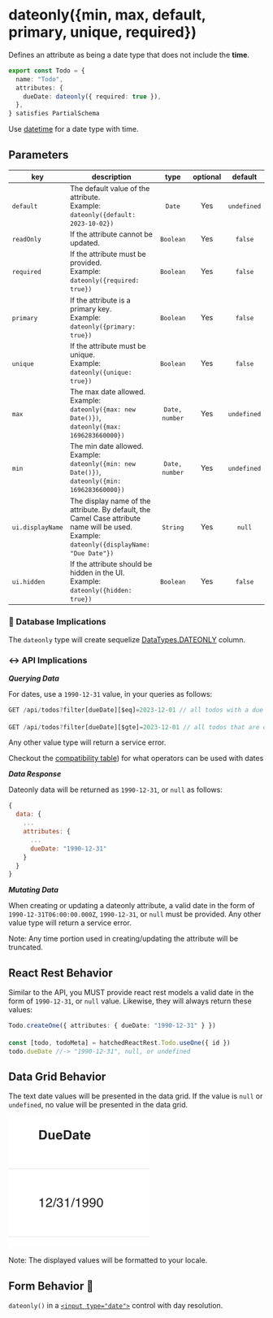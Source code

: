 # dateonly({min, max, default, primary, unique, required})

Defines an attribute as being a date type that does not include the **time**.

```ts
export const Todo = {
  name: "Todo",
  attributes: {
    dueDate: dateonly({ required: true }),
  },
} satisfies PartialSchema
```

Use [datetime](./datetime.md) for a date type with time.

## Parameters

| key              | description                                                                                                                                     |      type      | optional |   default   |
| ---------------- | ----------------------------------------------------------------------------------------------------------------------------------------------- | :------------: | :------: | :---------: |
| `default`        | The default value of the attribute. <br/> Example: `dateonly({default: 2023-10-02})`                                                            |     `Date`     |   Yes    | `undefined` |
| `readOnly`       | If the attribute cannot be updated.                                                                                                             |   `Boolean`    |   Yes    |   `false`   |
| `required`       | If the attribute must be provided. <br/> Example: `dateonly({required: true})`                                                                  |   `Boolean`    |   Yes    |   `false`   |
| `primary`        | If the attribute is a primary key. <br/> Example: `dateonly({primary: true})`                                                                   |   `Boolean`    |   Yes    |   `false`   |
| `unique`         | If the attribute must be unique. <br/> Example: `dateonly({unique: true})`                                                                      |   `Boolean`    |   Yes    |   `false`   |
| `max`            | The max date allowed. <br/> Example: `dateonly({max: new Date()})`, `dateonly({max: 1696283660000})`                                            | `Date, number` |   Yes    | `undefined` |
| `min`            | The min date allowed. <br/> Example: `dateonly({min: new Date()})`, `dateonly({min: 1696283660000})`                                            | `Date, number` |   Yes    | `undefined` |
| `ui.displayName` | The display name of the attribute. By default, the Camel Case attribute name will be used. <br/> Example: `dateonly({displayName: "Due Date"})` |    `String`    |   Yes    |   `null`    |
| `ui.hidden`      | If the attribute should be hidden in the UI. <br/> Example: `dateonly({hidden: true})`                                                          |   `Boolean`    |   Yes    |   `false`   |

### 💾 Database Implications

The `dateonly` type will create sequelize [DataTypes.DATEONLY](https://sequelize.org/docs/v6/core-concepts/model-basics/#dates) column.

### ↔️ API Implications

**_Querying Data_**

For dates, use a `1990-12-31` value, in your queries as follows:

```js
GET /api/todos?filter[dueDate][$eq]=2023-12-01 // all todos with a due date that matches 2023-12-01

GET /api/todos?filter[dueDate][$gte]=2023-12-01 // all todos that are on or after 2023-12-01
```

Any other value type will return a service error.

Checkout the [compatibility table](../../jsonapi/reading/filtering/README.md#compatibility)) for what operators can be used with dates

**_Data Response_**

Dateonly data will be returned as `1990-12-31`, or `null` as follows:

```js
{
  data: {
    ...
    attributes: {
      ...
      dueDate: "1990-12-31"
    }
  }
}
```

**_Mutating Data_**

When creating or updating a dateonly attribute, a valid date in the form of `1990-12-31T06:00:00.000Z`, `1990-12-31`, or `null` must be provided. Any other value type will return a service error.

Note: Any time portion used in creating/updating the attribute will be truncated.

## React Rest Behavior

Similar to the API, you MUST provide react rest models a valid date in the form of `1990-12-31`, or `null` value. Likewise, they will always return these values:

```ts
Todo.createOne({ attributes: { dueDate: "1990-12-31" } })

const [todo, todoMeta] = hatchedReactRest.Todo.useOne({ id })
todo.dueDate //-> "1990-12-31", null, or undefined
```

## Data Grid Behavior

The text date values will be presented in the data grid. If the value is `null` or `undefined`, no value will be presented in the data grid.

![Data Grid Example](../../attachments/dateonly-column.png)

Note: The displayed values will be formatted to your locale.

## Form Behavior 🛑

`dateonly()` in a [`<input type="date">`](https://developer.mozilla.org/en-US/docs/Web/HTML/Element/input/date) control with day resolution.
